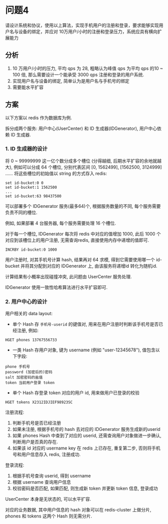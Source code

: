 # 问题4

请设计系统和协议，使⽤以上算法，实现⼿机⽤户的注册和登录，要求能够实现⽤户名与设备的绑定，并应对 10万⽤户/⼩时的注册和登录压⼒，系统应具有横向扩展能⼒

## 分析

1. 10 万用户/小时的压力, 平均 qps 为 28, 粗略认为峰值 qps 为平均 qps 的10 ~ 100 倍, 那么需要设计一个能承受 3000 qps 注册和登录的用户系统.
2. 实现用户名与设备的绑定, 简单认为是用户名与手机号的绑定
3. 需要能水平扩容

## 方案

以下方案以 redis 作为数据库为例. 

拆分成两个服务: 用户中心(UserCenter) 和 ID 生成器(IDGenerator), 用户中心依赖 ID 生成器.

### 1. ID 生成器的设计
将 0 ~ 99999999 这一亿个数分成多个槽位 (分得越细, 后期水平扩容的余地就越大), 例如可以分成 64 个槽位, 分别代表区间 [0, 1562499], [1562500, 3124999] ......
将这些槽位的初始值以 string 的方式存入 redis:
```
set id-bucket:0 0
set id-bucket:1 1562500
...
set id-bucket:63 98437500
```

可以部署多个 IDGenerator 服务(最多64)个, 根据服务数量的不同, 每个服务需要负责不同的槽位.

例如, 如果部署 4 台服务器, 每个服务需要处理 16 个槽位.

对于每一个槽位, IDGenerator 每次将 redis 中对应的值增加 1000, 此后 1000 个对应到该槽位上的用户注册, 无需查询redis, 直接使用内存中递增的值即可.
```
INCRBY id-bucket:0 1000
```

用户注册时, 对其手机号计算 hash, 结果再对 64 求模, 得到它需要使用哪一个 id-bucket 并将其分配到对应的 IDGenerator 上, 由该服务将递增id 转化为随机id.

计算结果有小概率出现碰撞冲突, 此问题由 UserCenter 服务处理.

IDGenerator 使用一致性哈希算法进行水平扩容即可.

### 2. 用户中心的设计

用户相关的 data layout:

* 单个 Hash 存 `手机号-userid` 的键值对, 用来在用户注册时判断该手机号是否已经注册, 例如:
```
HGET phones 13767556733
```

* 一类 Hash 存用户对象, 键为 username (例如 "user-12345678"), 值包含以下字段:
```
phone 手机号
password (加密后的)密码
salt 加密密码的盐值
token 当前用户登录 token
```

* 单个 Hash 存登录 token 对应的用户 id, 用来做用户已登录的校验
```
HGET tokens X2312IDJIEF98923SC
```

注册流程:
1. 判断手机号是否已经注册
2. 如果未注册, 根据手机号的 hash 去对应的 IDGenerator 服务生成新的userid
3. 如果 phones Hash 中查到了对应的 userid, 还需查询用户对象做进一步确认, 判断用户是否真的存在.
4. 如果该 id 对应的 username key 在 redis 上已存在, 重复第二步, 否则将手机号和用户信息存入 redis, 注册成功.

登录流程:
1. 根据手机号查询 userid, 得到 username
2. 根据 username 查询用户信息
3. 校验密码是否匹配, 如果匹配, 则生成新 token 并更新 token 信息, 登录成功

UserCenter 本身是无状态的, 可以水平扩容. 

对应的业务数据, 其中用户信息的 hash 对象可以在 redis-cluster 上做分片, phones 和 tokens 这两个 Hash 则无需分片.






